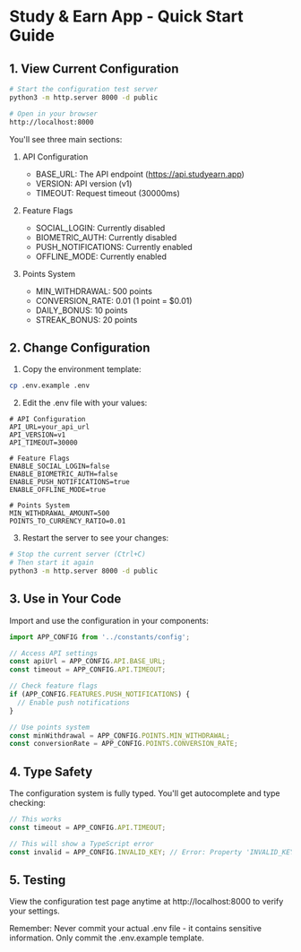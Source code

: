 # Study & Earn App - Quick Start Guide

## 1. View Current Configuration

```bash
# Start the configuration test server
python3 -m http.server 8000 -d public

# Open in your browser
http://localhost:8000
```

You'll see three main sections:

1. API Configuration
   - BASE_URL: The API endpoint (https://api.studyearn.app)
   - VERSION: API version (v1)
   - TIMEOUT: Request timeout (30000ms)

2. Feature Flags
   - SOCIAL_LOGIN: Currently disabled
   - BIOMETRIC_AUTH: Currently disabled
   - PUSH_NOTIFICATIONS: Currently enabled
   - OFFLINE_MODE: Currently enabled

3. Points System
   - MIN_WITHDRAWAL: 500 points
   - CONVERSION_RATE: 0.01 (1 point = $0.01)
   - DAILY_BONUS: 10 points
   - STREAK_BONUS: 20 points

## 2. Change Configuration

1. Copy the environment template:
```bash
cp .env.example .env
```

2. Edit the .env file with your values:
```env
# API Configuration
API_URL=your_api_url
API_VERSION=v1
API_TIMEOUT=30000

# Feature Flags
ENABLE_SOCIAL_LOGIN=false
ENABLE_BIOMETRIC_AUTH=false
ENABLE_PUSH_NOTIFICATIONS=true
ENABLE_OFFLINE_MODE=true

# Points System
MIN_WITHDRAWAL_AMOUNT=500
POINTS_TO_CURRENCY_RATIO=0.01
```

3. Restart the server to see your changes:
```bash
# Stop the current server (Ctrl+C)
# Then start it again
python3 -m http.server 8000 -d public
```

## 3. Use in Your Code

Import and use the configuration in your components:

```typescript
import APP_CONFIG from '../constants/config';

// Access API settings
const apiUrl = APP_CONFIG.API.BASE_URL;
const timeout = APP_CONFIG.API.TIMEOUT;

// Check feature flags
if (APP_CONFIG.FEATURES.PUSH_NOTIFICATIONS) {
  // Enable push notifications
}

// Use points system
const minWithdrawal = APP_CONFIG.POINTS.MIN_WITHDRAWAL;
const conversionRate = APP_CONFIG.POINTS.CONVERSION_RATE;
```

## 4. Type Safety

The configuration system is fully typed. You'll get autocomplete and type checking:

```typescript
// This works
const timeout = APP_CONFIG.API.TIMEOUT;

// This will show a TypeScript error
const invalid = APP_CONFIG.INVALID_KEY; // Error: Property 'INVALID_KEY' does not exist
```

## 5. Testing

View the configuration test page anytime at http://localhost:8000 to verify your settings.

Remember: Never commit your actual .env file - it contains sensitive information. Only commit the .env.example template.
